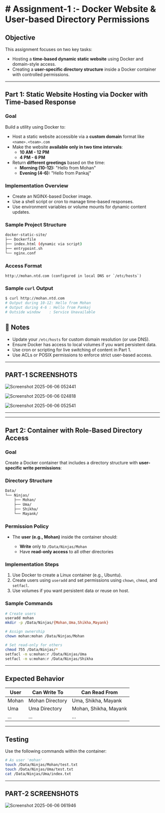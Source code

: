 
#  # Assignment-1 :- Docker Website & User-based Directory Permissions

##  Objective

This assignment focuses on two key tasks:

- Hosting a **time-based dynamic static website** using Docker and domain-style access.
- Creating a **user-specific directory structure** inside a Docker container with controlled permissions.

---

##  Part 1: Static Website Hosting via Docker with Time-based Response

###  Goal

Build a utility using Docker to:

- Host a static website accessible via a **custom domain** format like `<name>.<team>.com`
- Make the website **available only in two time intervals**:
  - **10 AM - 12 PM**
  - **4 PM - 6 PM**
- Return **different greetings** based on the time:
  - **Morning (10-12):** "Hello from Mohan"
  - **Evening (4-6):** "Hello from Pankaj"

###  Implementation Overview

- Create an NGINX-based Docker image.
- Use a shell script or cron to manage time-based responses.
- Use environment variables or volume mounts for dynamic content updates.

###  Sample Project Structure

```bash
docker-static-site/
├── Dockerfile
├── index.html (dynamic via script)
├── entrypoint.sh
└── nginx.conf
````

###  Access Format

```text
http://mohan.ntd.com (configured in local DNS or `/etc/hosts`)
```

###  Sample `curl` Output

```bash
$ curl http://mohan.ntd.com
# Output during 10-12: Hello from Mohan
# Output during 4-6 : Hello from Pankaj
# Outside window    : Service Unavailable
```


## 📘 Notes

* Update your `/etc/hosts` for custom domain resolution (or use DNS).
* Ensure Docker has access to local volumes if you want persistent data.
* Use cron or scripting for live switching of content in Part 1.
* Use ACLs or POSIX permissions to enforce strict user-based access.
  
-----------------------------------------------------------------------------------------------------------------------------------------------------------
PART-1 SCREENSHOTS
-----------------------------------------------------------------------------------------------------------------------------------------------------------

![Screenshot 2025-06-06 052441](https://github.com/user-attachments/assets/b6ef86a7-8c95-4382-a23b-96c63d20b22b)



![Screenshot 2025-06-06 024818](https://github.com/user-attachments/assets/4ed2455d-1159-4ac5-bda8-9b58ff8d5bba)


![Screenshot 2025-06-06 052541](https://github.com/user-attachments/assets/e9cb820c-7502-49c6-8b6e-b0af3e826fde)



---------------------------------------------------------------------------------------------------------
---

##  Part 2: Container with Role-Based Directory Access

###  Goal

Create a Docker container that includes a directory structure with **user-specific write permissions**:

###  Directory Structure

```bash
Data/
└── Ninjas/
    ├── Mohan/
    ├── Uma/
    ├── Shikha/
    └── Mayank/
```

###  Permission Policy

* The **user (e.g., Mohan)** inside the container should:

  * **Write** only to `/Data/Ninjas/Mohan`
  * Have **read-only access** to all other directories

###  Implementation Steps

1. Use Docker to create a Linux container (e.g., Ubuntu).
2. Create users using `useradd` and set permissions using `chown`, `chmod`, and `setfacl`.
3. Use volumes if you want persistent data or reuse on host.

###  Sample Commands

```bash
# Create users
useradd mohan
mkdir -p /Data/Ninjas/{Mohan,Uma,Shikha,Mayank}

# Assign ownership
chown mohan:mohan /Data/Ninjas/Mohan

# Set read-only for others
chmod 755 /Data/Ninjas/*
setfacl -m u:mohan:r /Data/Ninjas/Uma
setfacl -m u:mohan:r /Data/Ninjas/Shikha
```

---




##  Expected Behavior

| User  | Can Write To    | Can Read From         |
| ----- | --------------- | --------------------- |
| Mohan | Mohan Directory | Uma, Shikha, Mayank   |
| Uma   | Uma Directory   | Mohan, Shikha, Mayank |
| ...   | ...             | ...                   |

---

##  Testing

Use the following commands within the container:

```bash
# As user 'mohan'
touch /Data/Ninjas/Mohan/test.txt       
touch /Data/Ninjas/Uma/test.txt         
cat /Data/Ninjas/Uma/index.txt         
```

-----------------------------------------------------------------------------------------------------------------------------------------------------------
PART-2 SCREENSHOTS
-----------------------------------------------------------------------------------------------------------------------------------------------------------

![Screenshot 2025-06-06 061946](https://github.com/user-attachments/assets/d68cd081-922e-4143-b48e-f19cd21aebc5)




